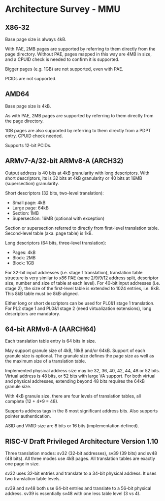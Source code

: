 # Architecture Survey - MMU

## X86-32

Base page size is always 4kB.

With PAE, 2MB pages are supported by referring to them directly from the page
directory. Without PAE, pages mapped in this way are 4MB in size, and a CPUID
check is needed to confirm it is supported.

Bigger pages (e.g. 1GB) are not supported, even with PAE.

PCIDs are not supported.

## AMD64

Base page size is 4kB.

As with PAE, 2MB pages are supported by referring to them directly from the page
directory.

1GB pages are also supported by referring to them directly from a PDPT entry.
CPUID check needed.

Supports 12-bit PCIDs.

## ARMv7-A/32-bit ARMv8-A (ARCH32)

Output address is 40 bits at 4kB granularity with long descriptors. With short
descriptors, its is 32 bits at 4kB granularity or 40 bits at 16MB (supersection)
granularity.

Short descriptors (32 bits, two-level translation):
- Small page: 4kB
- Large page: 64kB
- Section: 1MB
- Supersection: 16MB (optional with exception)

Section or supersection referred to directly from first-level translation table.
Second-level table (aka. page table) is 1kB.

Long descriptors (64 bits, three-level translation):
- Pages: 4kB
- Block: 2MB
- Block: 1GB

For 32-bit input addresses (i.e. stage 1 translation), translation table
structure is very similar to x86 PAE (same 2/9/9/12 address split, descriptor
size, number and size of table at each level). For 40-bit input addresses (i.e.
stage 2), the size of the first-level table is extended to 1024 entries, i.e.
8kB. This 8kB table must be 8kB-aligned.

Either long or short descriptors can be used for PL0&1 stage 1 translation. For
PL2 stage 1 and PL0&1 stage 2 (need virtualization extensions), long descriptors
are mandatory.

## 64-bit ARMv8-A (AARCH64)

Each translation table entry is 64 bits in size.

May support granule size of 4kB, 16kB and/or 64kB. Support of each granule size
is optional. The granule size defines the page size as well as the maximum size
of a translation table.

Implemented physical address size may be 32, 36, 40, 42, 44, 48 or 52 bits.
Virtual address is 48 bits, or 52 bits with large VA support. For both virtual
and physical addresses, extending beyond 48 bits requires the 64kB granule size.

With 4kB granule size, there are four levels of translation tables, all complete
(12 + 4*9 = 48).

Supports address tags in the 8 most significant address bits. Also supports
pointer authentication.

ASID and VMID size are 8 bits or 16 bits (implementation defined).

## RISC-V Draft Privileged Architecture Version 1.10

Three translation modes:  sv32 (32-bit addresses), sv39 (39 bits) and sv48 (48
bits). All three modes use 4kB pages. All translation tables are exactly one
page in size.

sv32 uses 32-bit entries and translate to a 34-bit physical address. It uses
two translation table levels.

sv39 and sv48 both use 64-bit entries and translate to a 56-bit physical
address. sv39 is essentially sv48 with one less table level (3 vs 4).
